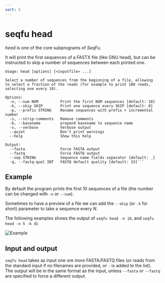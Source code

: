 ```yaml
---
sort: 5
---
```

# seqfu head

*head*  is one of the core subprograms of *SeqFu*.

It will print the first sequences of a FASTX file (like GNU head), but
can be instructed to skip a number of sequences between each printed one.

```text
Usage: head [options] [<inputfile> ...]

Select a number of sequences from the beginning of a file, allowing
to select a fraction of the reads (for example to print 100 reads,
selecting one every 10).

Options:
  -n, --num NUM          Print the first NUM sequences [default: 10]
  -k, --skip SKIP        Print one sequence every SKIP [default: 0]
  -p, --prefix STRING    Rename sequences with prefix + incremental number
  -s, --strip-comments   Remove comments
  -b, --basename         prepend basename to sequence name
  -v, --verbose          Verbose output
  --quiet                Don't print warnings
  --help                 Show this help

Output:
  --fasta                Force FASTA output
  --fastq                Force FASTQ output
  --sep STRING           Sequence name fields separator [default: _]
  -q, --fastq-qual INT   FASTQ default quality [default: 33]```
```

## Example

By default the program prints the first 10 sequences of a file (the number
can be changed with `-n` or `--num`).

Sometimes to have a preview of a file we can add the `--skip` (or `-k` for short)
parameter to take a sequence every _N_.

The following examples shows the output of `seqfu head -n 10`, and `seqfu head -n 5 -k 4`):

![Example]({{site.baseurl}}/img/seqfu-head.png)

## Input and output

`seqfu head` takes as input one ore _more_ FASTA/FASTQ files (or reads from
the standard input if no filenames are provided, or `-` is added to the list).
The output will be in the same format as the input, unless `--fasta` or `--fastq`
are specified to force a different output.
